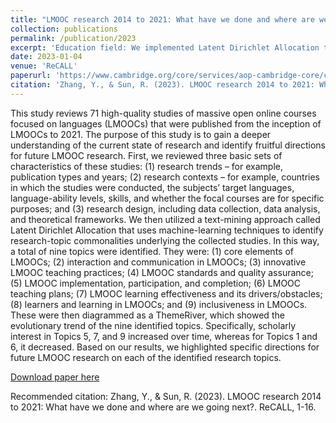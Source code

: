 ```yaml
---
title: "LMOOC research 2014 to 2021: What have we done and where are we going next?"
collection: publications
permalink: /publication/2023
excerpt: 'Education field: We implemented Latent Dirichlet Allocation topic modeling method to analyze the trends of LMOOC research from 2014 to 2021.'
date: 2023-01-04
venue: 'ReCALL'
paperurl: 'https://www.cambridge.org/core/services/aop-cambridge-core/content/view/4843E616C31DBE1745B4184E1B56A065/S0958344022000246a.pdf/div-class-title-lmooc-research-2014-to-2021-what-have-we-done-and-where-are-we-going-next-div.pdf'
citation: 'Zhang, Y., & Sun, R. (2023). LMOOC research 2014 to 2021: What have we done and where are we going next?. ReCALL, 1-16.'
---
```


This study reviews 71 high-quality studies of massive open online courses focused on languages (LMOOCs) that were published from the inception of LMOOCs to 2021. The purpose of this study is to gain a deeper understanding of the current state of research and identify fruitful directions for future LMOOC research. First, we reviewed three basic sets of characteristics of these studies: (1) research trends – for example, publication types and years; (2) research contexts – for example, countries in which the studies were conducted, the subjects’ target languages, language-ability levels, skills, and whether the focal courses are for specific purposes; and (3) research design, including data collection, data analysis, and theoretical frameworks. We then utilized a text-mining approach called Latent Dirichlet Allocation that uses machine-learning techniques to identify research-topic commonalities underlying the collected studies. In this way, a total of nine topics were identified. They were: (1) core elements of LMOOCs; (2) interaction and communication in LMOOCs; (3) innovative LMOOC teaching practices; (4) LMOOC standards and quality assurance; (5) LMOOC implementation, participation, and completion; (6) LMOOC teaching plans; (7) LMOOC learning effectiveness and its drivers/obstacles; (8) learners and learning in LMOOCs; and (9) inclusiveness in LMOOCs. These were then diagrammed as a ThemeRiver, which showed the evolutionary trend of the nine identified topics. Specifically, scholarly interest in Topics 5, 7, and 9 increased over time, whereas for Topics 1 and 6, it decreased. Based on our results, we highlighted specific directions for future LMOOC research on each of the identified research topics.

[Download paper here](http://ruoxisun-zlyue.github.io/files/2023-paper1.pdf)

Recommended citation: Zhang, Y., & Sun, R. (2023). LMOOC research 2014 to 2021: What have we done and where are we going next?. ReCALL, 1-16.
